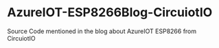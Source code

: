 # AzureIOT-ESP8266Blog-CircuiotIO
Source Code mentioned in the blog about AzureIOT ESP8266 from CircuiotIO
